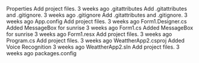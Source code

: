 Properties
Add project files.
3 weeks ago
.gitattributes
Add .gitattributes and .gitignore.
3 weeks ago
.gitignore
Add .gitattributes and .gitignore.
3 weeks ago
App.config
Add project files.
3 weeks ago
Form1.Designer.cs
Added MessageBox for sunrise
3 weeks ago
Form1.cs
Added MessageBox for sunrise
3 weeks ago
Form1.resx
Add project files.
3 weeks ago
Program.cs
Add project files.
3 weeks ago
WeattherApp2.csproj
Added Voice Recognition
3 weeks ago
WeattherApp2.sln
Add project files.
3 weeks ago
packages.config
